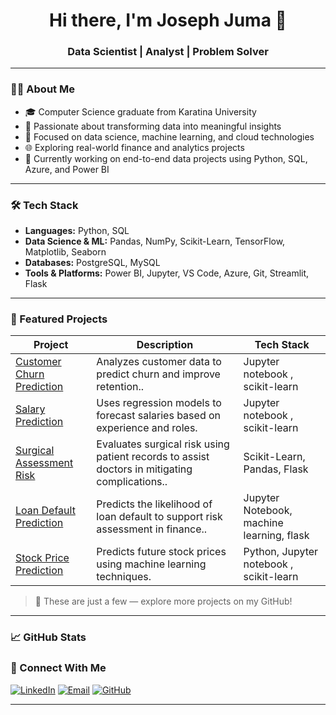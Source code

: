 <h1 align="center">Hi there, I'm Joseph Juma 👋</h1>
<h3 align="center">Data Scientist | Analyst | Problem Solver</h3>

---

### 👨‍💻 About Me

- 🎓 Computer Science graduate from Karatina University
- 💼 Passionate about transforming data into meaningful insights
- 🧠 Focused on data science, machine learning, and cloud technologies
- 🌐 Exploring real-world finance and analytics projects
- 📍 Currently working on end-to-end data projects using Python, SQL, Azure, and Power BI

---

### 🛠️ Tech Stack

- **Languages:** Python, SQL
- **Data Science & ML:** Pandas, NumPy, Scikit-Learn, TensorFlow, Matplotlib, Seaborn
- **Databases:** PostgreSQL, MySQL
- **Tools & Platforms:** Power BI, Jupyter, VS Code, Azure, Git, Streamlit, Flask

---

### 📂 Featured Projects

| Project | Description | Tech Stack |
|--------|-------------|------------|
| [Customer Churn Prediction](https://github.com/TechyJoe/customer_churn_prediction) | Analyzes customer data to predict churn and improve retention.. | Jupyter notebook , scikit-learn |
| [Salary Prediction](https://github.com/TechyJoe/salary_prediction) | Uses regression models to forecast salaries based on experience and roles. | Jupyter notebook , scikit-learn |
| [Surgical Assessment Risk](https://github.com/TechyJoe/Surgery_Assessment_Risk) | Evaluates surgical risk using patient records to assist doctors in mitigating complications.. | Scikit-Learn, Pandas, Flask |
| [Loan Default Prediction](https://github.com/TechyJoe/loan_default_prediction) | Predicts the likelihood of loan default to support risk assessment in finance.. | Jupyter Notebook, machine learning, flask|
| [Stock Price Prediction](https://github.com/TechyJoe/Stock_Price_Prediction) | Predicts future stock prices using machine learning techniques. | Python, Jupyter notebook , scikit-learn |
> 🚀 These are just a few — explore more projects on my GitHub!



---

### 📈 GitHub Stats



### 🤝 Connect With Me

<p align="left">
  <a href="https://linkedin.com/in/JosephJuma/" target="_blank"><img src="https://img.shields.io/badge/LinkedIn-blue?style=for-the-badge&logo=linkedin" alt="LinkedIn"/></a>
  <a href="mailto:josejuma397@example.com"><img src="https://img.shields.io/badge/Email-grey?style=for-the-badge&logo=gmail" alt="Email"/></a>
  <a href="https://github.com/TechyJoe"><img src="https://img.shields.io/badge/GitHub-black?style=for-the-badge&logo=github" alt="GitHub"/></a>
</p>

---

<!--
**TechyJoe/TechyJoe** is a ✨ _special_ ✨ repository because its `README.md` appears on your GitHub profile.

💡 Tips:
- Share insights about current or upcoming projects
- Add blogs or learning paths
- Customize the look using shields.io badges or GitHub stat cards
-->
